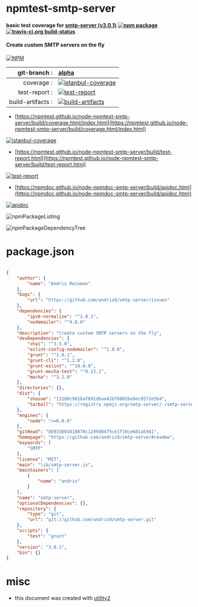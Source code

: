 # npmtest-smtp-server

#### basic test coverage for  [smtp-server (v3.0.1)](https://github.com/andris9/smtp-server#readme)  [![npm package](https://img.shields.io/npm/v/npmtest-smtp-server.svg?style=flat-square)](https://www.npmjs.org/package/npmtest-smtp-server) [![travis-ci.org build-status](https://api.travis-ci.org/npmtest/node-npmtest-smtp-server.svg)](https://travis-ci.org/npmtest/node-npmtest-smtp-server)

#### Create custom SMTP servers on the fly

[![NPM](https://nodei.co/npm/smtp-server.png?downloads=true&downloadRank=true&stars=true)](https://www.npmjs.com/package/smtp-server)

| git-branch : | [alpha](https://github.com/npmtest/node-npmtest-smtp-server/tree/alpha)|
|--:|:--|
| coverage : | [![istanbul-coverage](https://npmtest.github.io/node-npmtest-smtp-server/build/coverage.badge.svg)](https://npmtest.github.io/node-npmtest-smtp-server/build/coverage.html/index.html)|
| test-report : | [![test-report](https://npmtest.github.io/node-npmtest-smtp-server/build/test-report.badge.svg)](https://npmtest.github.io/node-npmtest-smtp-server/build/test-report.html)|
| build-artifacts : | [![build-artifacts](https://npmtest.github.io/node-npmtest-smtp-server/glyphicons_144_folder_open.png)](https://github.com/npmtest/node-npmtest-smtp-server/tree/gh-pages/build)|

- [https://npmtest.github.io/node-npmtest-smtp-server/build/coverage.html/index.html](https://npmtest.github.io/node-npmtest-smtp-server/build/coverage.html/index.html)

[![istanbul-coverage](https://npmtest.github.io/node-npmtest-smtp-server/build/screenCapture.buildCi.browser.%252Ftmp%252Fbuild%252Fcoverage.lib.html.png)](https://npmtest.github.io/node-npmtest-smtp-server/build/coverage.html/index.html)

- [https://npmtest.github.io/node-npmtest-smtp-server/build/test-report.html](https://npmtest.github.io/node-npmtest-smtp-server/build/test-report.html)

[![test-report](https://npmtest.github.io/node-npmtest-smtp-server/build/screenCapture.buildCi.browser.%252Ftmp%252Fbuild%252Ftest-report.html.png)](https://npmtest.github.io/node-npmtest-smtp-server/build/test-report.html)

- [https://npmdoc.github.io/node-npmdoc-smtp-server/build/apidoc.html](https://npmdoc.github.io/node-npmdoc-smtp-server/build/apidoc.html)

[![apidoc](https://npmdoc.github.io/node-npmdoc-smtp-server/build/screenCapture.buildCi.browser.%252Ftmp%252Fbuild%252Fapidoc.html.png)](https://npmdoc.github.io/node-npmdoc-smtp-server/build/apidoc.html)

![npmPackageListing](https://npmtest.github.io/node-npmtest-smtp-server/build/screenCapture.npmPackageListing.svg)

![npmPackageDependencyTree](https://npmtest.github.io/node-npmtest-smtp-server/build/screenCapture.npmPackageDependencyTree.svg)



# package.json

```json

{
    "author": {
        "name": "Andris Reinman"
    },
    "bugs": {
        "url": "https://github.com/andris9/smtp-server/issues"
    },
    "dependencies": {
        "ipv6-normalize": "^1.0.1",
        "nodemailer": "^4.0.0"
    },
    "description": "Create custom SMTP servers on the fly",
    "devDependencies": {
        "chai": "^3.5.0",
        "eslint-config-nodemailer": "^1.0.0",
        "grunt": "^1.0.1",
        "grunt-cli": "^1.2.0",
        "grunt-eslint": "^19.0.0",
        "grunt-mocha-test": "^0.13.2",
        "mocha": "^3.2.0"
    },
    "directories": {},
    "dist": {
        "shasum": "13180c981baf091dbae42b70801be8ec0572e564",
        "tarball": "https://registry.npmjs.org/smtp-server/-/smtp-server-3.0.1.tgz"
    },
    "engines": {
        "node": ">=6.0.0"
    },
    "gitHead": "85933801818870c1299d8475ce1f10ce681a5941",
    "homepage": "https://github.com/andris9/smtp-server#readme",
    "keywords": [
        "SMTP"
    ],
    "license": "MIT",
    "main": "lib/smtp-server.js",
    "maintainers": [
        {
            "name": "andris"
        }
    ],
    "name": "smtp-server",
    "optionalDependencies": {},
    "repository": {
        "type": "git",
        "url": "git://github.com/andris9/smtp-server.git"
    },
    "scripts": {
        "test": "grunt"
    },
    "version": "3.0.1",
    "bin": {}
}
```



# misc
- this document was created with [utility2](https://github.com/kaizhu256/node-utility2)
